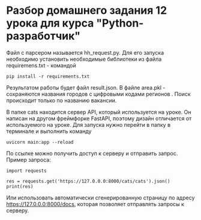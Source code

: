 # Разбор домашнего задания 12 урока для курса "Python-разработчик"

Файл с парсером называется hh_request.py. Для его запуска необходимо установить необходимые библиотеки из файла
requiremens.txt - командой

```pip install -r requirements.txt```

Результатом работы будет файл result.json. В файле area.pkl -  сохраняются названия городов с цифровыми кодами регионов
. Поиск происходит только по названию вакансии. 

В папке cats находится сервер API, который используется на уроке. Он написан на другом фреймфорке FastAPI, поэтому
дизайн отличается от используемого на уроке. Для запуска нужно перейти в папку в терминале и выполнить команду

```uvicorn main:app --reload```

По ссылке можно получить доступ к серверу и отправить запрос. Пример запроса:
```
import requests

res = requests.get('https://127.0.0.0:8000/cats/cats').json()
print(res)
```

Или использовать автоматически сгенерированную страницу по адресу https://127.0.0.0:8000/docs, которая позволяет
отправлять запросы к серверу. 
